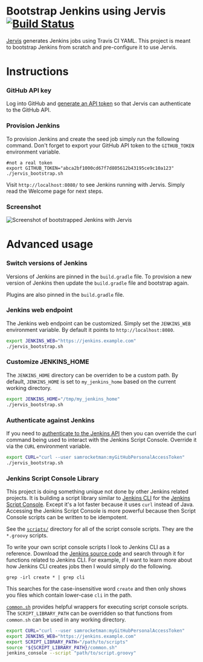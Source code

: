 # Bootstrap Jenkins using Jervis [![Build Status][travis-status]][travis]

[Jervis][jervis] generates Jenkins jobs using Travis CI YAML.  This project is
meant to bootstrap Jenkins from scratch and pre-configure it to use Jervis.

# Instructions

### GitHub API key

Log into GitHub and [generate an API token][gh-token] so that Jervis can
authenticate to the GitHub API.

### Provision Jenkins

To provision Jenkins and create the seed job simply run the following command.
Don't forget to export your GitHub API token to the `GITHUB_TOKEN` environment
variable.

    #not a real token
    export GITHUB_TOKEN="abca2bf1000cd67f7d805612b43195ce9c10a123"
    ./jervis_bootstrap.sh

Visit `http://localhost:8080/` to see Jenkins running with Jervis.  Simply read
the Welcome page for next steps.

### Screenshot

![Screenshot of bootstrapped Jenkins with Jervis][jenkins-jervis-screenshot]

# Advanced usage

### Switch versions of Jenkins

Versions of Jenkins are pinned in the `build.gradle` file.  To provision a new
version of Jenkins then update the `build.gradle` file and bootstrap again.

Plugins are also pinned in the `build.gradle` file.

### Jenkins web endpoint

The Jenkins web endpoint can be customized.  Simply set the `JENKINS_WEB`
environment variable.  By default it points to `http://localhost:8080`.

```bash
export JENKINS_WEB="https://jenkins.example.com"
./jervis_bootstrap.sh
```

### Customize JENKINS\_HOME

The `JENKINS_HOME` directory can be overriden to be a custom path.  By default,
`JENKINS_HOME` is set to `my_jenkins_home` based on the current working
directory.

```bash
export JENKINS_HOME="/tmp/my_jenkins_home"
./jervis_bootstrap.sh
```

### Authenticate against Jenkins

If you need to [authenticate to the Jenkins API][jenkins-auth] then you can
override the curl command being used to interact with the Jenkins Script
Console.  Override it via the `CURL` environment variable.

```bash
export CURL="curl --user samrocketman:myGitHubPersonalAccessToken"
./jervis_bootstrap.sh
```

### Jenkins Script Console Library

This project is doing something unique not done by other Jenkins related
projects.  It is building a script library similar to [Jenkins CLI][jenkins-cli]
for the [Jenkins Script Console][jenkins-console].  Except it's a lot faster
because it uses `curl` instead of Java.  Accessing the Jenkins Script Console is
more powerful because then Script Console scripts can be written to be
idempotent.

See the [`scripts/`](scripts) directory for all of the script console scripts.
They are the `*.groovy` scripts.

To write your own script console scripts I look to Jenkins CLI as a reference.
Download the [Jenkins source code][jenkins-source] and search through it for
functions related to Jenkins CLI.  For example, if I want to learn more about
how Jenkins CLI creates jobs then I would simply do the following.

    grep -irl create * | grep cli

This searches for the case-insensitive word `create` and then only shows you
files which contain lower-case `cli` in the path.

[`common.sh`](scripts/common.sh) provides helpful wrappers for executing script
console scripts.  The `SCRIPT_LIBRARY_PATH` can be overridden so that functions
from `common.sh` can be used in any working directory.

```bash
export CURL="curl --user samrocketman:myGitHubPersonalAccessToken"
export JENKINS_WEB="https://jenkins.example.com"
export SCRIPT_LIBRARY_PATH="/path/to/scripts"
source "${SCRIPT_LIBRARY_PATH}/common.sh"
jenkins_console --script "path/to/script.groovy"
```

[gh-token]: https://help.github.com/articles/creating-an-access-token-for-command-line-use/
[jenkins-auth]: https://wiki.jenkins-ci.org/display/JENKINS/Github+OAuth+Plugin#GithubOAuthPlugin-CallingJenkinsAPIusingGitHubPersonalAccessTokens
[jenkins-cli]: https://wiki.jenkins-ci.org/display/JENKINS/Jenkins+CLI
[jenkins-console]: https://wiki.jenkins-ci.org/display/JENKINS/Jenkins+Script+Console
[jenkins-jervis-screenshot]: https://cloud.githubusercontent.com/assets/875669/7763908/13ffa702-0016-11e5-9e6c-067f59371a6d.png
[jenkins-source]: https://github.com/jenkinsci/jenkins
[jervis]: https://github.com/samrocketman/jervis
[travis-status]: https://travis-ci.org/samrocketman/jenkins-bootstrap-jervis.svg
[travis]: https://travis-ci.org/samrocketman/jenkins-bootstrap-jervis
